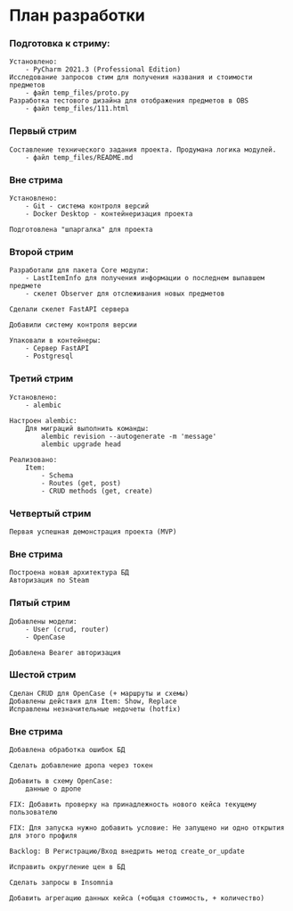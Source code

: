 # План разработки

### Подготовка к стриму:
    
    Установлено:
        - PyCharm 2021.3 (Professional Edition)
    Исследование запросов стим для получения названия и стоимости предметов 
        - файл temp_files/proto.py
    Разработка тестового дизайна для отображения предметов в OBS
        - файл temp_files/111.html
    

### Первый стрим

    Составление технического задания проекта. Продумана логика модулей.
        - файл temp_files/README.md

### Вне стрима

    Установлено:
        - Git - система контроля версий
        - Docker Desktop - контейнеризация проекта

    Подготовлена "шпаргалка" для проекта

### Второй стрим

    Разработали для пакета Core модули:
        - LastItemInfo для получения информации о последнем выпавшем предмете
        - скелет Observer для отслеживания новых предметов

    Сделали скелет FastAPI сервера

    Добавили систему контроля версии

    Упаковали в контейнеры: 
        - Сервер FastAPI
        - Postgresql

### Третий стрим

    Установлено:
        - alembic
    
    Настроен alembic:
        Для миграций выполнить команды: 
            alembic revision --autogenerate -m 'message'
            alembic upgrade head

    Реализовано:
        Item:
            - Schema
            - Routes (get, post)
            - CRUD methods (get, create)


### Четвертый стрим

    Первая успешная демонстрация проекта (MVP) 

### Вне стрима

    Построена новая архитектура БД
    Авторизация по Steam


### Пятый стрим

    Добавлены модели:
        - User (crud, router)
        - OpenCase

    Добавлена Bearer авторизация


### Шестой стрим
    
    Сделан CRUD для OpenCase (+ маршруты и схемы)
    Добавлены действия для Item: Show, Replace
    Исправлены незначительные недочеты (hotfix)

### Вне стрима 

    Добавлена обработка ошибок БД

    Сделать добавление дропа через токен

    Добавить в схему OpenCase:
        данные о дропе

    FIX: Добавить проверку на принадлежность нового кейса текущему пользователю

    FIX: Для запуска нужно добавить условие: Не запущено ни одно открытия для этого профиля
    
    Backlog: В Регистрацию/Вход внедрить метод create_or_update

    Исправить округление цен в БД

    Сделать запросы в Insomnia

    Добавить агрегацию данных кейса (+общая стоимость, + количество)
